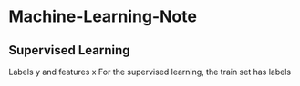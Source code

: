 # Machine-Learning-Note
## Supervised Learning
Labels y and features x
For the supervised learning, the train set has labels
